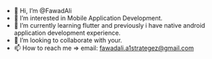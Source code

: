 - 👋 Hi, I’m @FawadAli
- 👀 I’m interested in Mobile Application Development.
- 🌱 I’m currently learning flutter and previously i have native android application development experience.
- 💞️ I’m looking to collaborate with your.
- 📫 How to reach me => email: fawadali.a1strategez@gmail.com

<!---
FawadA1s/FawadA1s is a ✨ special ✨ repository because its `README.md` (this file) appears on your GitHub profile.
You can click the Preview link to take a look at your changes.
--->
